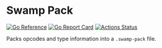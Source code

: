 # Swamp Pack

[![Go Reference](https://pkg.go.dev/badge/github.com/swamp/pack.svg)](https://pkg.go.dev/github.com/swamp/pack)
[![Go Report Card](https://goreportcard.com/badge/github.com/swamp/pack)](https://goreportcard.com/report/github.com/swamp/pack)
[![Actions Status](https://github.com/swamp/pack/workflows/Go/badge.svg)](https://github.com/swamp/pack/actions)

Packs opcodes and type information into a `.swamp-pack` file.
